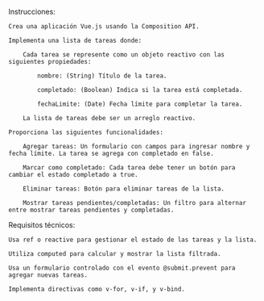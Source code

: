 Instrucciones:

    Crea una aplicación Vue.js usando la Composition API.

    Implementa una lista de tareas donde:

        Cada tarea se represente como un objeto reactivo con las siguientes propiedades:

            nombre: (String) Título de la tarea.

            completado: (Boolean) Indica si la tarea está completada.

            fechaLimite: (Date) Fecha límite para completar la tarea.

        La lista de tareas debe ser un arreglo reactivo.

    Proporciona las siguientes funcionalidades:

        Agregar tareas: Un formulario con campos para ingresar nombre y fecha límite. La tarea se agrega con completado en false.

        Marcar como completado: Cada tarea debe tener un botón para cambiar el estado completado a true.

        Eliminar tareas: Botón para eliminar tareas de la lista.

        Mostrar tareas pendientes/completadas: Un filtro para alternar entre mostrar tareas pendientes y completadas.

Requisitos técnicos:

    Usa ref o reactive para gestionar el estado de las tareas y la lista.

    Utiliza computed para calcular y mostrar la lista filtrada.

    Usa un formulario controlado con el evento @submit.prevent para agregar nuevas tareas.

    Implementa directivas como v-for, v-if, y v-bind.
